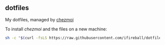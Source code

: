 dotfiles
--------

My dotfiles, managed by [chezmoi][cz]

To install *chezmoi* and the files on a new machine:

```bash
sh -c "$(curl -fsLS https://raw.githubusercontent.com/ifireball/dotfiles/main/install_chezmoi.sh)" -- init --apply --ssh ifireball
```

[cz]: https://www.chezmoi.io/
